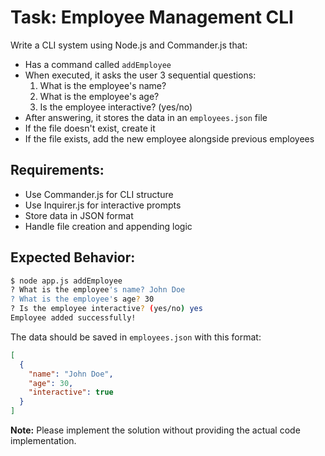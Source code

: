 # Task: Employee Management CLI

Write a CLI system using Node.js and Commander.js that:

- Has a command called `addEmployee`
- When executed, it asks the user 3 sequential questions:
  1. What is the employee's name?
  2. What is the employee's age?
  3. Is the employee interactive? (yes/no)
- After answering, it stores the data in an `employees.json` file
- If the file doesn't exist, create it
- If the file exists, add the new employee alongside previous employees

## Requirements:
- Use Commander.js for CLI structure
- Use Inquirer.js for interactive prompts
- Store data in JSON format
- Handle file creation and appending logic

## Expected Behavior:
```bash
$ node app.js addEmployee
? What is the employee's name? John Doe
? What is the employee's age? 30
? Is the employee interactive? (yes/no) yes
Employee added successfully!
```

The data should be saved in `employees.json` with this format:
```json
[
  {
    "name": "John Doe",
    "age": 30,
    "interactive": true
  }
]
```

**Note:** Please implement the solution without providing the actual code implementation.

